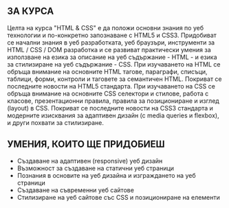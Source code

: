 ЗА КУРСА
--------
Целта на курса "HTML & CSS" е да положи основни знания по уеб технологии и по-конкретно запознаване с HTML5 и CSS3. Придобиват се начални знания в уеб разработката, уеб браузъри, инструменти за HTML / CSS / DOM разработка и се развиват практически умения за използване на езика за описание на уеб съдържание - HTML - и езика за стилизиране на уеб съдържание - CSS. 
При изучаването на HTML се обръща внимание на основните HTML тагове, параграфи, списъци, таблици, форми, контроли и таговете за семантичен HTML. Покриват се последните новости на HTML5 стандарта. 
При изучаването на CSS се обръща внимание на основните CSS селектори и стилове, работа с класове, презентационни правила, правила за позициониране и изглед (layout) в CSS. Покриват се последните новости на CSS3 стандарта и модерните изисквания за адаптивен дизайн (с media queries и flexbox), и други похвати за стилизиране. 

УМЕНИЯ, КОИТО ЩЕ ПРИДОБИЕШ
---------------------------
- Създаване на адаптивен (responsive) уеб дизайн
- Възможност за създаване на статични уеб страници
- Познания в основите на уеб дизайна и изграждането на уеб страници
- Създаване на съвременни уеб сайтове
- Стилизиране на уеб сайтове със CSS и позициониране на елементи
